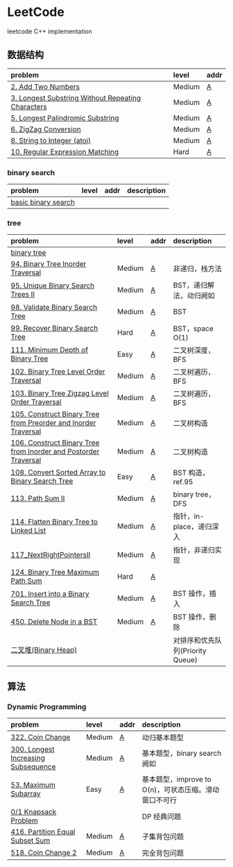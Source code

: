 # LeetCode
leetcode C++ implementation

## 数据结构

| problem       | level | addr|
|:--------------|:------|:----|
|[2. Add Two Numbers](https://github.com/kant-chan/LeetCode/blob/master/cpp/step_by_order/2_AddTwoNumbers.cpp)|Medium|[A](https://leetcode.com/problems/add-two-numbers/)|
|[3. Longest Substring Without Repeating Characters](https://github.com/kant-chan/LeetCode/blob/master/cpp/step_by_order/3_LongestSubstring.cpp)|Medium|[A](https://leetcode.com/problems/longest-substring-without-repeating-characters/)|
|[5. Longest Palindromic Substring](https://github.com/kant-chan/LeetCode/blob/master/cpp/step_by_order/5_LongestPalindromicSubstring.cpp)|Medium|[A](https://leetcode.com/problems/longest-palindromic-substring/)|
|[6. ZigZag Conversion](https://github.com/kant-chan/LeetCode/blob/master/cpp/step_by_order/6_ZigZagConversion.cpp)|Medium|[A](https://leetcode.com/problems/zigzag-conversion/)|
|[8. String to Integer (atoi)](https://github.com/kant-chan/LeetCode/blob/master/cpp/step_by_order/8_StringtoInteger.cpp)|Medium|[A](https://leetcode.com/problems/string-to-integer-atoi/)|
|[10. Regular Expression Matching](https://github.com/kant-chan/LeetCode/blob/master/cpp/step_by_order/10_RegularMatch.cpp)|Hard|[A](https://leetcode.com/problems/regular-expression-matching/)|

### binary search

| problem      | level | addr| description      |
|:-------------|:------|:----|:-----------------|
|[basic binary search](https://github.com/kant-chan/LeetCode/blob/master/cpp/binary_search/BinarySearch.cpp)|||

### tree

| problem     | level | addr| description        |
|:------------|:------|:----|:-------------------|
|[binary tree](https://github.com/kant-chan/LeetCode/blob/master/cpp/tree/BinaryTree.cpp)|||
|[94. Binary Tree Inorder Traversal](https://github.com/kant-chan/LeetCode/blob/master/cpp/tree/94_BinaryTreeInorderTraversal.cpp)|Medium|[A](https://leetcode.com/problems/binary-tree-inorder-traversal/)|非递归，栈方法|
|[95. Unique Binary Search Trees II](https://github.com/kant-chan/LeetCode/blob/master/cpp/tree/95_UniqueBinarySearchTreesII.cpp)|Medium|[A](https://leetcode.com/problems/unique-binary-search-trees-ii/)|BST，递归解法，动归阙如|
|[98. Validate Binary Search Tree](https://github.com/kant-chan/LeetCode/blob/master/cpp/tree/98_ValidateBinarySearchTree.cpp)|Medium|[A](https://leetcode.com/problems/validate-binary-search-tree/)|BST|
|[99. Recover Binary Search Tree](https://github.com/kant-chan/LeetCode/blob/master/cpp/tree/99_RecoverBinarySearchTree.cpp)|Hard|[A](https://leetcode.com/problems/recover-binary-search-tree/)|BST，space O(1)|
|[111. Minimum Depth of Binary Tree](https://github.com/kant-chan/LeetCode/blob/master/cpp/tree/111_MinimumDepthBinaryTree.cpp)|Easy|[A](https://leetcode.com/problems/minimum-depth-of-binary-tree/)|二叉树深度，BFS|
|[102. Binary Tree Level Order Traversal](https://github.com/kant-chan/LeetCode/blob/master/cpp/tree/102_BinaryTreeLevelOrderTraversal.cpp)|Medium|[A](https://leetcode.com/problems/binary-tree-level-order-traversal/)|二叉树遍历，BFS|
|[103. Binary Tree Zigzag Level Order Traversal](https://github.com/kant-chan/LeetCode/blob/master/cpp/tree/103_BinaryTreeZigzagLevelOrderTraversal.cpp)|Medium|[A](https://leetcode.com/problems/binary-tree-zigzag-level-order-traversal/)|二叉树遍历，BFS|
|[105. Construct Binary Tree from Preorder and Inorder Traversal](https://github.com/kant-chan/LeetCode/blob/master/cpp/tree/105_ConstructBinaryTreePreorderInorderTraversal.cpp)|Medium|[A](https://leetcode.com/problems/construct-binary-tree-from-preorder-and-inorder-traversal/)|二叉树构造|
|[106. Construct Binary Tree from Inorder and Postorder Traversal](https://github.com/kant-chan/LeetCode/blob/master/cpp/tree/106_ConstructBinaryTreeInorderPostorderTraversal.cpp)|Medium|[A](https://leetcode.com/problems/construct-binary-tree-from-inorder-and-postorder-traversal/)|二叉树构造|
|[108. Convert Sorted Array to Binary Search Tree](https://github.com/kant-chan/LeetCode/blob/master/cpp/tree/108_ConvertSortedArrayBST.cpp)|Easy|[A](https://leetcode.com/problems/convert-sorted-array-to-binary-search-tree/)|BST 构造，ref.95|
|[113. Path Sum II](https://github.com/kant-chan/LeetCode/blob/master/cpp/tree/113_PathSumII.cpp)|Medium|[A](https://leetcode.com/problems/path-sum-ii/)|binary tree，DFS|
|[114. Flatten Binary Tree to Linked List](https://github.com/kant-chan/LeetCode/blob/master/cpp/tree/114_FlattenBTList.cpp)|Medium|[A](https://leetcode.com/problems/flatten-binary-tree-to-linked-list/)|指针，in-place，递归深入|
|[117_NextRightPointersII](https://github.com/kant-chan/LeetCode/blob/master/cpp/tree/117_NextRightPointersII.cpp)|Medium|[A](https://leetcode.com/problems/populating-next-right-pointers-in-each-node-ii/)|指针，非递归实现|
|[124. Binary Tree Maximum Path Sum](https://github.com/kant-chan/LeetCode/blob/master/cpp/tree/124_BTMaxPathSum.cpp)|Hard|[A](https://leetcode.com/problems/binary-tree-maximum-path-sum/)||
|[701. Insert into a Binary Search Tree](https://github.com/kant-chan/LeetCode/blob/master/cpp/tree/701_InsertBST.cpp)|Medium|[A](https://leetcode.com/problems/insert-into-a-binary-search-tree/)|BST 操作，插入|
|[450. Delete Node in a BST](https://github.com/kant-chan/LeetCode/blob/master/cpp/tree/450_DelNodeBST.cpp)|Medium|[A](https://leetcode.com/problems/delete-node-in-a-bst/)|BST 操作，删除|
|[二叉堆(Binary Heap)](https://github.com/kant-chan/LeetCode/blob/master/cpp/sort/binary_heap.cpp)|||对排序和优先队列(Priority Queue)|


## 算法

### Dynamic Programming

| problem     | level | addr| description        |
|:------------|:------|:----|:-------------------|
|[322. Coin Change](https://github.com/kant-chan/LeetCode/blob/master/cpp/DP/322_CoinChange.cpp)|Medium|[A](https://leetcode.com/problems/coin-change/)|动归基本题型|
|[300. Longest Increasing Subsequence](https://github.com/kant-chan/LeetCode/blob/master/cpp/DP/300_LongestIncreasingSubsequence.cpp)|Medium|[A](https://leetcode.com/problems/longest-increasing-subsequence/)|基本题型，binary search 阙如|
|[53. Maximum Subarray](https://github.com/kant-chan/LeetCode/blob/master/cpp/DP/53_MaximumSubarray.cpp)|Easy|[A](https://leetcode.com/problems/maximum-subarray/)|基本题型，improve to O(n)，可状态压缩。滑动窗口不可行|
|[0/1 Knapsack Problem](https://github.com/kant-chan/LeetCode/blob/master/cpp/DP/KnapsackProblem01.cpp)|||DP 经典问题|
|[416. Partition Equal Subset Sum](https://github.com/kant-chan/LeetCode/blob/master/cpp/DP/416_PartitionEqualSubsetSum.cpp)|Medium|[A](https://leetcode.com/problems/partition-equal-subset-sum/)|子集背包问题|
|[518. Coin Change 2](https://github.com/kant-chan/LeetCode/blob/master/cpp/DP/518_CoinChange2.cpp)|Medium|[A](https://leetcode.com/problems/coin-change-2/)|完全背包问题|
